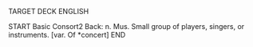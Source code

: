 TARGET DECK
ENGLISH

START
Basic
Consort2
Back: n. Mus. Small group of players, singers, or instruments. [var. Of *concert]
END
